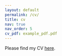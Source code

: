 ```yaml
---
layout: default
permalink: /cv/
title: cv
nav: true
nav_order: 5
cv_pdf: example_pdf.pdf
---
```


Please find my CV [here](../assets/pdf/amelia_dai_cv.pdf).
